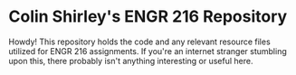# Colin Shirley's ENGR 216 Repository
Howdy! This repository holds the code and any relevant resource files utilized for ENGR 216 assignments. If you're an internet stranger stumbling upon this, there probably isn't anything interesting or useful here. 

